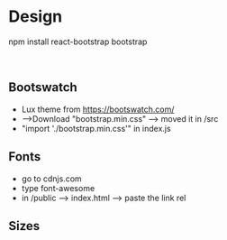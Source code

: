 
# Design 

npm install react-bootstrap bootstrap

<br>

## Bootswatch

- Lux theme from https://bootswatch.com/ <br>
- -->Download "bootstrap.min.css" --> moved it in /src <br>
- "import './bootstrap.min.css'" in index.js

## Fonts

- go to cdnjs.com
- type font-awesome
- in /public --> index.html --> paste the link rel


## Sizes